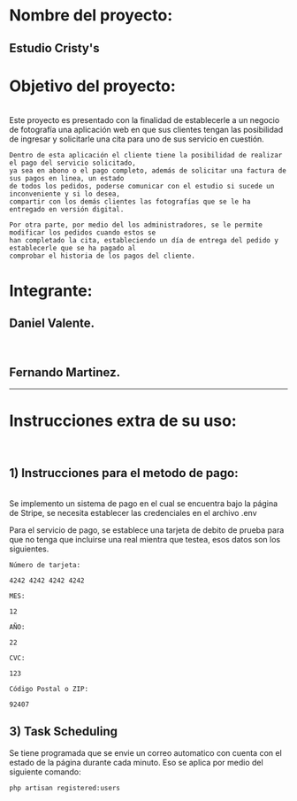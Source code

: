 <h1> Nombre del proyecto:</h1>
    <h2> Estudio Cristy's </h2> 

<h1> Objetivo del proyecto: </h1> <br>
    Este proyecto es presentado con la finalidad de establecerle a un negocio de fotografía una aplicación web en que sus clientes tengan las posibilidad de ingresar y solicitarle una cita para uno de sus servicio en cuestión.

    Dentro de esta aplicación el cliente tiene la posibilidad de realizar el pago del servicio solicitado, 
    ya sea en abono o el pago completo, además de solicitar una factura de sus pagos en linea, un estado 
    de todos los pedidos, poderse comunicar con el estudio si sucede un inconveniente y si lo desea, 
    compartir con los demás clientes las fotografías que se le ha entregado en versión digital.

    Por otra parte, por medio del los administradores, se le permite modificar los pedidos cuando estos se 
    han completado la cita, estableciendo un día de entrega del pedido y establecerle que se ha pagado al 
    comprobar el historia de los pagos del cliente.

<h1> Integrante: </h1>
    <h2> Daniel Valente. </h2> <br>
    <h2> Fernando Martinez. </h2><hr>

<h1> Instrucciones extra de su uso: </h1> <br>
<h2> 1) Instrucciones para el metodo de pago: </h2> <br>
    Se implemento un sistema de pago en el cual se encuentra bajo la página de Stripe, se necesita establecer las credenciales en el archivo .env

Para el servicio de pago, se establece una tarjeta de debito de prueba para que no tenga que incluirse una real mientra que testea, esos datos son los siguientes.
    
    Número de tarjeta:

    4242 4242 4242 4242

    MES:

    12

    AÑO:

    22

    CVC:

    123

    Código Postal o ZIP:

    92407

<h2> 3) Task Scheduling </h2>
    Se tiene programada que se envie un correo automatico con cuenta con el estado de la página durante cada minuto. Eso se aplica por medio del siguiente comando:

    php artisan registered:users
